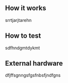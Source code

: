 <!---

This file is used to generate your project datasheet. Please fill in the information below and delete any unused
sections.

You can also include images in this folder and reference them in the markdown. Each image must be less than
512 kb in size, and the combined size of all images must be less than 1 MB.
-->

## How it works

srrtjarjtarehn

## How to test

sdfhndgmtdykmt

## External hardware

dfjffsgnngsfgsfnbsfjndfgns
